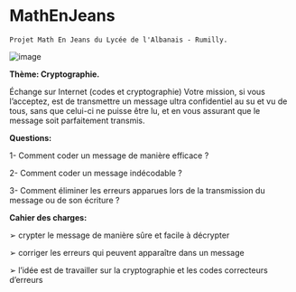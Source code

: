 # MathEnJeans
`Projet Math En Jeans du Lycée de l'Albanais - Rumilly.`

![image](https://user-images.githubusercontent.com/93400818/203819786-66db86db-cb24-4ada-a410-ac9110d35ce5.png)

**Thème: Cryptographie.**

Échange sur Internet (codes et cryptographie)
Votre mission, si vous l’acceptez, est de transmettre un message ultra confidentiel au su et vu de tous, sans que celui-ci ne puisse être lu, et en vous assurant que le message soit parfaitement transmis.

**Questions:**

1- Comment coder un message de manière efficace ?

2- Comment coder un message indécodable ?

3- Comment éliminer les erreurs apparues lors de la transmission du message ou de son écriture ?

**Cahier des charges:**

➢ crypter le message de manière sûre et facile à décrypter

➢ corriger les erreurs qui peuvent apparaître dans un message

➢ l’idée est de travailler sur la cryptographie et les codes correcteurs d’erreurs
